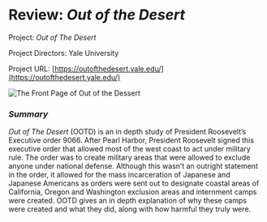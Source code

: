 # Review: _Out of the Desert_

Project: _Out of The Desert_ 

Project Directors: Yale University

Project URL: [https://outofthedesert.yale.edu/](https://outofthedesert.yale.edu/)

![The Front Page of Out of the Dessert](https://summerv1.github.io/summerv/images/frontpage.jpg)

### **_Summary_**

_Out of The Desert_ (OOTD) is an in depth study of President Roosevelt’s Executive order 9066. After Pearl Harbor, President Roosevelt signed this executive order that allowed most of the west coast to act under military rule. The order was to create military areas that were allowed to exclude anyone under national defense. Although this wasn’t an outright statement in the order, it allowed for the mass incarceration of Japanese and Japanese Americans as orders were sent out to designate coastal areas of California, Oregon and Washington exclusion areas and internment camps were created. OOTD gives an in depth explanation of why these camps were created and what they did, along with how harmful they truly were. 
